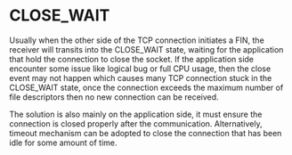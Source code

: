 # CLOSE_WAIT

Usually when the other side of the TCP connection initiates a FIN, the receiver will transits into the CLOSE_WAIT state, waiting for the application that hold the connection to close the socket. If the application side encounter some issue like logical bug or full CPU usage, then the close event may not happen which causes many TCP connection stuck in the CLOSE_WAIT state, once the connection exceeds the maximum number of file descriptors then no new connection can be received.

The solution is also mainly on the application side, it must ensure the connection is closed properly after the communication. Alternatively, timeout mechanism can be adopted to close the connection that has been idle for some amount of time.
